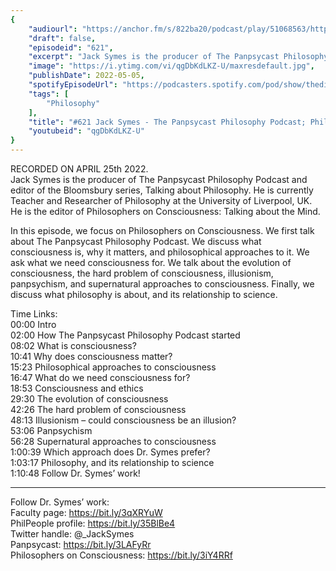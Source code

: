 ```yaml
---
{
	"audiourl": "https://anchor.fm/s/822ba20/podcast/play/51068563/https%3A%2F%2Fd3ctxlq1ktw2nl.cloudfront.net%2Fstaging%2F2022-3-25%2F34593d1c-8fc3-ec85-3899-872f5199df2e.m4a",
	"draft": false,
	"episodeid": "621",
	"excerpt": "Jack Symes is the producer of The Panpsycast Philosophy Podcast and editor of the Bloomsbury series, Talking about Philosophy. He is currently Teacher and Researcher of Philosophy at the University of Liverpool, UK. He is the editor of Philosophers on Consciousness: Talking about the Mind.",
	"image": "https://i.ytimg.com/vi/qgDbKdLKZ-U/maxresdefault.jpg",
	"publishDate": 2022-05-05,
	"spotifyEpisodeUrl": "https://podcasters.spotify.com/pod/show/thedissenter/episodes/621-Jack-Symes---The-Panpsycast-Philosophy-Podcast-Philosophers-on-Consciousness-e1hl06j",
	"tags": [
		"Philosophy"
	],
	"title": "#621 Jack Symes - The Panpsycast Philosophy Podcast; Philosophers on Consciousness",
	"youtubeid": "qgDbKdLKZ-U"
}
---
```

RECORDED ON APRIL 25th 2022.  
Jack Symes is the producer of The Panpsycast Philosophy Podcast and editor of the Bloomsbury series, Talking about Philosophy. He is currently Teacher and Researcher of Philosophy at the University of Liverpool, UK. He is the editor of Philosophers on Consciousness: Talking about the Mind.

In this episode, we focus on Philosophers on Consciousness. We first talk about The Panpsycast Philosophy Podcast. We discuss what consciousness is, why it matters, and philosophical approaches to it. We ask what we need consciousness for. We talk about the evolution of consciousness, the hard problem of consciousness, illusionism, panpsychism, and supernatural approaches to consciousness. Finally, we discuss what philosophy is about, and its relationship to science.

Time Links:  
<time>00:00</time> Intro  
<time>02:00</time> How The Panpsycast Philosophy Podcast started  
<time>08:02</time> What is consciousness?  
<time>10:41</time> Why does consciousness matter?  
<time>15:23</time> Philosophical approaches to consciousness  
<time>16:47</time> What do we need consciousness for?  
<time>18:53</time> Consciousness and ethics  
<time>29:30</time> The evolution of consciousness  
<time>42:26</time> The hard problem of consciousness  
<time>48:13</time> Illusionism – could consciousness be an illusion?  
<time>53:06</time> Panpsychism  
<time>56:28</time> Supernatural approaches to consciousness  
<time>1:00:39</time> Which approach does Dr. Symes prefer?  
<time>1:03:17</time> Philosophy, and its relationship to science  
<time>1:10:48</time> Follow Dr. Symes’ work!

---

Follow Dr. Symes’ work:  
Faculty page: https://bit.ly/3qXRYuW  
PhilPeople profile: https://bit.ly/35BlBe4  
Twitter handle: @_JackSymes  
Panpsycast: https://bit.ly/3LAFyRr  
Philosophers on Consciousness: https://bit.ly/3iY4RRf
